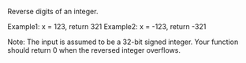 Reverse digits of an integer.

Example1: x = 123, return 321
Example2: x = -123, return -321

Note:
The input is assumed to be a 32-bit signed integer.
Your function should return 0 when the reversed integer overflows.